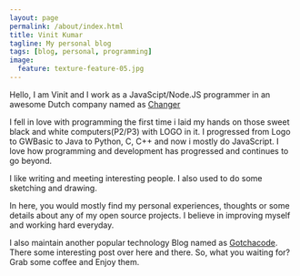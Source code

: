 ```yaml
---
layout: page
permalink: /about/index.html
title: Vinit Kumar
tagline: My personal blog
tags: [blog, personal, programming]
image:
  feature: texture-feature-05.jpg
---
```


Hello, I am Vinit and I work as a JavaScipt/Node.JS programmer in an awesome Dutch company named as [Changer](http://changer.nl)

I fell in love with programming the first time i laid my hands on those sweet black and white computers(P2/P3) with LOGO in it. I progressed from Logo to GWBasic to Java to Python, C, C++ and now i mostly do JavaScript. I love how programming and development has progressed and continues to go beyond.

I like writing and meeting interesting people. I also used to do some sketching and drawing.

In here, you would mostly find my personal experiences, thoughts or some details about any of my open source projects. I believe in improving myself and working hard everyday.

I also maintain another popular technology Blog named as [Gotchacode](http://www.gotchacode.com). There some interesting post over here and there. So, what you waiting for? Grab some coffee and Enjoy them.


